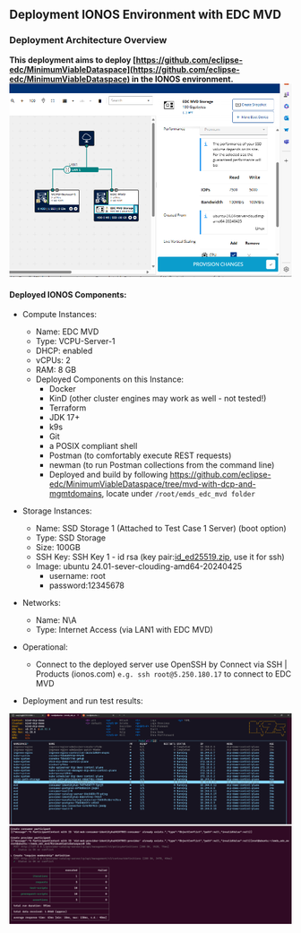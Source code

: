 ## Deployment IONOS Environment with EDC MVD
### Deployment Architecture Overview
**This deployment aims to deploy [https://github.com/eclipse-edc/MinimumViableDataspace](https://github.com/eclipse-edc/MinimumViableDataspace) in the IONOS environment.**
![441dd775-a988-4b2c-844b-f230a1eb96c3.png](images%2F441dd775-a988-4b2c-844b-f230a1eb96c3.png)
#### Deployed IONOS Components:
- Compute Instances:
  - Name:  EDC MVD
  - Type: VCPU-Server-1
  - DHCP: enabled
  - vCPUs: 2
  - RAM: 8 GB 
  - Deployed Components on this Instance:
    - Docker
    - KinD (other cluster engines may work as well - not tested!)
    - Terraform
    - JDK 17+ 
    - k9s 
    - Git
    - a POSIX compliant shell
    - Postman (to comfortably execute REST requests)
    - newman (to run Postman collections from the command line)
    - Deployed and build by following https://github.com/eclipse-edc/MinimumViableDataspace/tree/mvd-with-dcp-and-mgmtdomains, locate under `/root/emds_edc_mvd folder`
- Storage Instances:
  - Name: SSD Storage 1 (Attached to Test Case 1 Server) (boot option)
  - Type: SSD Storage
  - Size:   100GB
  - SSH Key: SSH Key 1 - id rsa (key pair:[id_ed25519.zip](ssh-keys%2Fid_ed25519.zip), use it for ssh)
  - Image: ubuntu 24.01-sever-clouding-amd64-20240425
    - username: root
    - password:12345678
- Networks:
  - Name: N\A
  - Type:  Internet Access (via LAN1 with EDC MVD)
  
- Operational:
  - Connect to the deployed server use OpenSSH by Connect via SSH | Products (ionos.com) `e.g. ssh root@5.250.180.17` to connect to EDC MVD
- Deployment and run test results:

![4ce97165-9e66-4aa5-8689-a465039e4264.png](images%2F4ce97165-9e66-4aa5-8689-a465039e4264.png)
![c1e8b48e-836b-478c-94ec-dcf3a921b175.png](images%2Fc1e8b48e-836b-478c-94ec-dcf3a921b175.png)
